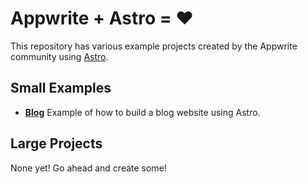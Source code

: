 # Appwrite + Astro = ❤️

This repository has various example projects created by the Appwrite community using [Astro](https://astro.build/).

## Small Examples

- [**Blog**](/example-blog/) Example of how to build a blog website using Astro.

## Large Projects

None yet! Go ahead and create some!